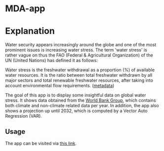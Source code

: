 # MDA-app

# Explanation
Water security appears increasingly around the globe and one of the most prominent issues is increasing water stress. The term 'water stress' is rather vague on thus the FAO (Federal & Agricultural Organization) of the UN (United Nations) has defined it as follows:

Water stress is the freshwater withdrawal as a proportion (%) of available water resources. It is the ratio between total freshwater withdrawn by all major sectors and total renewable freshwater resources, after taking into account environmental flow requirements. ([metadata](https://www.fao.org/aquastat/statistics/popups/itemDefn.html?id=4550))

The goal of this app is to display some insightful data on global water stress. It shows data obtained from the [World Bank Group](https://climateknowledgeportal.worldbank.org/), which contains both climate and non-climate related data per year. In addition, the app also shows a projection up until 2032, which is computed by a Vector Auto Regression (VAR).

## Usage

The app can be visited via [this link](https://mda-poland.herokuapp.com).